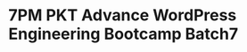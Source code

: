 # 7PM PKT Advance WordPress Engineering Bootcamp Batch7

<!-- - ## Week 1

   1. [Day 1](https://www.facebook.com/iCodeguru/videos/2203675690056800)
   2. [Day 2](https://www.facebook.com/iCodeguru/videos/1115355973247237)
   3. [Day 3](https://www.facebook.com/iCodeguru/videos/534557646276674)
   4. [Day 4]()
   5. [Day 5]() -->

<!-- - ## Week 

   1. [Day 1]()
   2. [Day 2]()
   3. [Day 3]()
   4. [Day 4]()
   5. [Day 5]() -->